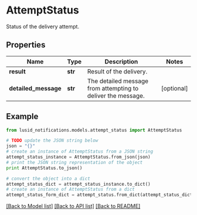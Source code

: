 # AttemptStatus

Status of the delivery attempt.

## Properties
Name | Type | Description | Notes
------------ | ------------- | ------------- | -------------
**result** | **str** | Result of the delivery. | 
**detailed_message** | **str** | The detailed message from attempting to deliver the message. | [optional] 

## Example

```python
from lusid_notifications.models.attempt_status import AttemptStatus

# TODO update the JSON string below
json = "{}"
# create an instance of AttemptStatus from a JSON string
attempt_status_instance = AttemptStatus.from_json(json)
# print the JSON string representation of the object
print AttemptStatus.to_json()

# convert the object into a dict
attempt_status_dict = attempt_status_instance.to_dict()
# create an instance of AttemptStatus from a dict
attempt_status_form_dict = attempt_status.from_dict(attempt_status_dict)
```
[[Back to Model list]](../README.md#documentation-for-models) [[Back to API list]](../README.md#documentation-for-api-endpoints) [[Back to README]](../README.md)


